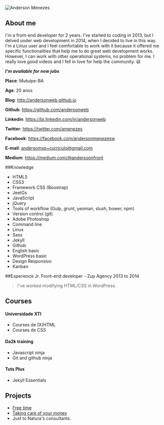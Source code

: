![Anderson Menezes](https://cloud.githubusercontent.com/assets/3930770/12254317/dcee4944-b8c5-11e5-8394-b32b05f8e230.png)

## About me
I'm a front-end developer for 2 years. I've started to coding in 2013, but I delved under web development in 2014, when I decided to live in this way. I'm a Linux user and I feel comfortable to work with it because it offered me specific functionalities that help me to do great web development works. However, I can work with other operational systems, no problem for me. I really love good videos and I fell in love for help the community. :smiley:

***I'm available for new jobs***

**Place**: Mutuípe-BA

**Age**: 20 anos

**Blog**: http://andersonweb.github.io

**Github**: https://github.com/andersonweb

**Linkedin**: https://br.linkedin.com/in/andersonweb

**Twitter**: https://twitter.com/amenezes

**Facebook**: https://facebook.com/andersonmenezesw

**E-mail**: andersomxp+curriculo@gmail.com

**Medium**: https://medium.com/@andersoonfront

##Knowledge
- HTML5
- CSS3
- Framework CSS (Boostrap)
- JeetGs
- JavaScript
- jQuery
- Tools of workflow (Gulp, grunt, yeoman, slush, bower, npm)
- Version control (git)
- Adobe Photoshop
- Command line
- Linux
- Sass
- Jekyll
- Github
- English basic
- WordPress basic
- Design Responsivo
- Kanban

##Experience
Jr. Front-end developer - Zup Agency 2013 to 2014
 > I've worked modifying HTML/CSS in WordPress.

## Courses
#### Universidade XTI
 - Courses de (X)HTML
 - Courses de CSS

#### Da2k training
 - Javascript ninja
 - Git and github ninja

#### Tuts Plus
 - Jekyll Essentials 

## Projects
- [Free time](https://free-time.github.io)
- [Taking care of your money](#)
 - Just to Natura's consultants.  
